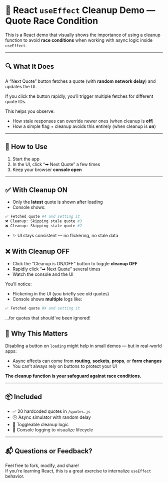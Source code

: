 # 🧠 React `useEffect` Cleanup Demo — Quote Race Condition

This is a React demo that visually shows the importance of using a cleanup function to avoid **race conditions** when working with async logic inside `useEffect`.

---

## 🔍 What It Does

A “Next Quote” button fetches a quote (with **random network delay**) and updates the UI.

If you click the button rapidly, you’ll trigger multiple fetches for different quote IDs.

This helps you observe:

- How stale responses can override newer ones (when cleanup is **off**)
- How a simple flag + cleanup avoids this entirely (when cleanup is **on**)

---

## 🚦 How to Use

1. Start the app
2. In the UI, click “➡ Next Quote” a few times
3. Keep your browser **console open**

---

## ✅ With Cleanup ON

- Only the **latest** quote is shown after loading
- Console shows:

```bash
✅ Fetched quote #4 and setting it 
❌ Cleanup: Skipping stale quote #3 
❌ Cleanup: Skipping stale quote #2
```

- ✨ UI stays consistent — no flickering, no stale data

## ❌ With Cleanup OFF

- Click the “Cleanup is ON/OFF” button to toggle **cleanup OFF**
- Rapidly click “➡ Next Quote” several times
- Watch the console and the UI

You’ll notice:

- Flickering in the UI (you briefly see old quotes)
- Console shows **multiple** logs like:

```bash
✅ Fetched quote #X and setting it
```
…for quotes that should've been ignored!

## 🧪 Why This Matters

Disabling a button on `loading` might help in small demos — but in real-world apps:

- Async effects can come from **routing**, **sockets**, **props**, or **form changes**
- You can’t always rely on buttons to protect your UI

**The cleanup function is your safeguard against race conditions.**

---

## 📦 Included

- ✅ 20 hardcoded quotes in `/quotes.js`
- 🕓 Async simulator with random delay
- 🔁 Toggleable cleanup logic
- 🧾 Console logging to visualize lifecycle

---

## 📬 Questions or Feedback?

Feel free to fork, modify, and share!  
If you're learning React, this is a great exercise to internalize `useEffect` behavior.